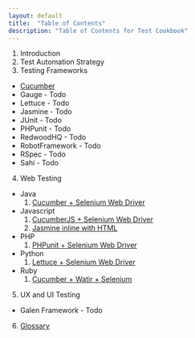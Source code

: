 ```yaml
---
layout: default
title:  "Table of Contents"
description: "Table of Contents for Test Cookbook"
---
```

1. Introduction
2. Test Automation Strategy
3. Testing Frameworks
  * [Cucumber](/book/cucumber/about_cucumber.html)
  * Gauge - Todo
  * Lettuce - Todo
  * Jasmine - Todo
  * JUnit - Todo
  * PHPunit - Todo
  * RedwoodHQ - Todo
  * RobotFramework - Todo
  * RSpec - Todo
  * Sahi - Todo

4. Web Testing
  * Java
    1. [Cucumber + Selenium Web Driver](/book/web_testing/java/cucumber_selenium.html)
  * Javascript
    1. [CucumberJS + Selenium Web Driver](/book/web_testing/javascript/cucumberjs-selenium.html)
    2. [Jasmine inline with HTML](/book/web_testing/javascript/jasmine_inline_html.html)
  * PHP
    1. [PHPunit + Selenium Web Driver](https://github.com/testcookbook/php-phpunit-selenium)
  * Python
    1. [Lettuce + Selenium Web Driver](https://github.com/testcookbook/python-lettuce-selenium)
  * Ruby
    1. [Cucumber + Watir + Selenium](/book/web_testing/ruby/cucumber-ruby-watir-selenium.html)
5. UX and UI Testing
  * Galen Framework - Todo
6. [Glossary](/book/glossary/glossary.html)
